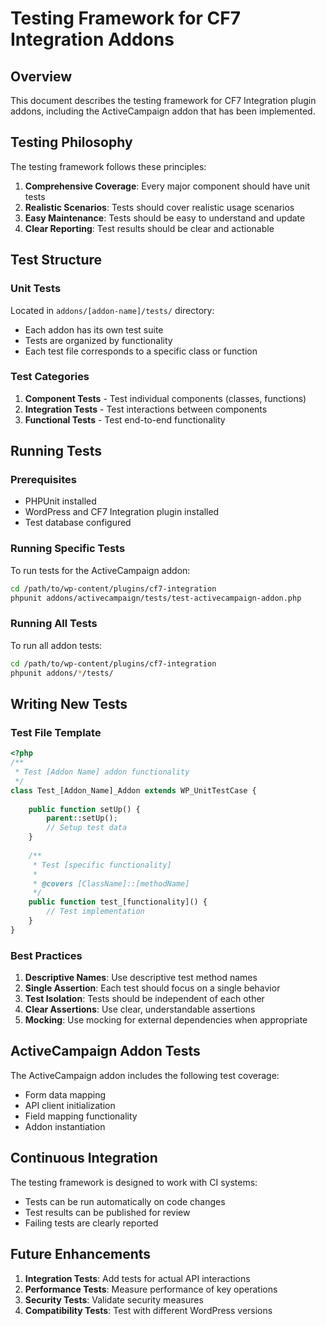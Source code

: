 # Testing Framework for CF7 Integration Addons

## Overview

This document describes the testing framework for CF7 Integration plugin addons, including the ActiveCampaign addon that has been implemented.

## Testing Philosophy

The testing framework follows these principles:
1. **Comprehensive Coverage**: Every major component should have unit tests
2. **Realistic Scenarios**: Tests should cover realistic usage scenarios
3. **Easy Maintenance**: Tests should be easy to understand and update
4. **Clear Reporting**: Test results should be clear and actionable

## Test Structure

### Unit Tests
Located in `addons/[addon-name]/tests/` directory:
- Each addon has its own test suite
- Tests are organized by functionality
- Each test file corresponds to a specific class or function

### Test Categories
1. **Component Tests** - Test individual components (classes, functions)
2. **Integration Tests** - Test interactions between components
3. **Functional Tests** - Test end-to-end functionality

## Running Tests

### Prerequisites
- PHPUnit installed
- WordPress and CF7 Integration plugin installed
- Test database configured

### Running Specific Tests
To run tests for the ActiveCampaign addon:
```bash
cd /path/to/wp-content/plugins/cf7-integration
phpunit addons/activecampaign/tests/test-activecampaign-addon.php
```

### Running All Tests
To run all addon tests:
```bash
cd /path/to/wp-content/plugins/cf7-integration
phpunit addons/*/tests/
```

## Writing New Tests

### Test File Template
```php
<?php
/**
 * Test [Addon Name] addon functionality
 */
class Test_[Addon_Name]_Addon extends WP_UnitTestCase {
    
    public function setUp() {
        parent::setUp();
        // Setup test data
    }
    
    /**
     * Test [specific functionality]
     * 
     * @covers [ClassName]::[methodName]
     */
    public function test_[functionality]() {
        // Test implementation
    }
}
```

### Best Practices
1. **Descriptive Names**: Use descriptive test method names
2. **Single Assertion**: Each test should focus on a single behavior
3. **Test Isolation**: Tests should be independent of each other
4. **Clear Assertions**: Use clear, understandable assertions
5. **Mocking**: Use mocking for external dependencies when appropriate

## ActiveCampaign Addon Tests

The ActiveCampaign addon includes the following test coverage:
- Form data mapping
- API client initialization
- Field mapping functionality
- Addon instantiation

## Continuous Integration

The testing framework is designed to work with CI systems:
- Tests can be run automatically on code changes
- Test results can be published for review
- Failing tests are clearly reported

## Future Enhancements

1. **Integration Tests**: Add tests for actual API interactions
2. **Performance Tests**: Measure performance of key operations
3. **Security Tests**: Validate security measures
4. **Compatibility Tests**: Test with different WordPress versions